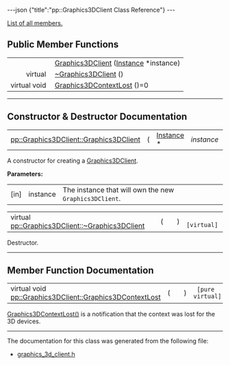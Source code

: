 ---json {"title":"pp::Graphics3DClient Class Reference"} ---

[List of all members.](/docs/native-client/pepper_dev/cpp/classpp_1_1_graphics3_d_client-members/)

Public Member Functions
-----------------------

<table><tbody><tr class="odd"><td style="text-align: right;"> </td><td><a href="/docs/native-client/pepper_dev/cpp/classpp_1_1_graphics3_d_client#af5302a53378a3a02f2a3a7edad5b0841" class="el">Graphics3DClient</a> (<a href="/docs/native-client/pepper_dev/cpp/classpp_1_1_instance/" class="el">Instance</a> *instance)</td></tr><tr class="even"><td style="text-align: right;">virtual </td><td><a href="/docs/native-client/pepper_dev/cpp/classpp_1_1_graphics3_d_client#ae92f30610f425d3e530fc3f9a1276aae" class="el">~Graphics3DClient</a> ()</td></tr><tr class="odd"><td style="text-align: right;">virtual void </td><td><a href="/docs/native-client/pepper_dev/cpp/classpp_1_1_graphics3_d_client#aefef5681c4d39c0deef2d0b83caf77c8" class="el">Graphics3DContextLost</a> ()=0</td></tr></tbody></table>

------------------------------------------------------------------------

Constructor & Destructor Documentation
--------------------------------------

<span id="af5302a53378a3a02f2a3a7edad5b0841" class="anchor" style="margin: 0;"></span>

<table><tbody><tr class="odd"><td><a href="/docs/native-client/pepper_dev/cpp/classpp_1_1_graphics3_d_client#af5302a53378a3a02f2a3a7edad5b0841" class="el">pp::Graphics3DClient::Graphics3DClient</a></td><td>(</td><td><a href="/docs/native-client/pepper_dev/cpp/classpp_1_1_instance/" class="el">Instance</a> * </td><td><em>instance</em></td><td>)</td><td><code> [explicit]</code></td></tr></tbody></table>

A constructor for creating a <a href="/docs/native-client/pepper_dev/cpp/classpp_1_1_graphics3_d_client/" class="el">Graphics3DClient</a>.

**Parameters:**  
<table><tbody><tr class="odd"><td>[in]</td><td>instance</td><td>The instance that will own the new <code>Graphics3DClient</code>.</td></tr></tbody></table>

<span id="ae92f30610f425d3e530fc3f9a1276aae" class="anchor" style="margin: 0;"></span>

<table><tbody><tr class="odd"><td>virtual <a href="/docs/native-client/pepper_dev/cpp/classpp_1_1_graphics3_d_client#ae92f30610f425d3e530fc3f9a1276aae" class="el">pp::Graphics3DClient::~Graphics3DClient</a></td><td>(</td><td></td><td>)</td><td><code> [virtual]</code></td></tr></tbody></table>

Destructor.

------------------------------------------------------------------------

Member Function Documentation
-----------------------------

<span id="aefef5681c4d39c0deef2d0b83caf77c8" class="anchor" style="margin: 0;"></span>

<table><tbody><tr class="odd"><td>virtual void <a href="/docs/native-client/pepper_dev/cpp/classpp_1_1_graphics3_d_client#aefef5681c4d39c0deef2d0b83caf77c8" class="el">pp::Graphics3DClient::Graphics3DContextLost</a></td><td>(</td><td></td><td>)</td><td><code> [pure virtual]</code></td></tr></tbody></table>

<a href="/docs/native-client/pepper_dev/cpp/classpp_1_1_graphics3_d_client#aefef5681c4d39c0deef2d0b83caf77c8" class="el" title="Graphics3DContextLost() is a notification that the context was lost for the 3D devices.">Graphics3DContextLost()</a> is a notification that the context was lost for the 3D devices.

------------------------------------------------------------------------

The documentation for this class was generated from the following file:

-   <a href="/docs/native-client/pepper_dev/cpp/graphics__3d__client_8h/" class="el">graphics_3d_client.h</a>
